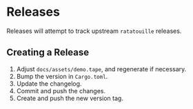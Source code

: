 # Releases

Releases will attempt to track upstream `ratatouille` releases.

## Creating a Release

1. Adjust `docs/assets/demo.tape`, and regenerate if necessary.
1. Bump the version in `Cargo.toml`.
1. Update the changelog.
1. Commit and push the changes.
1. Create and push the new version tag.
